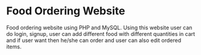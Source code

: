 # Food Ordering Website
Food ordering website using PHP and MySQL. Using this website user can do login, signup, user can add different food with different quantities in cart and if user want then he/she can order and user can also edit ordered items.



